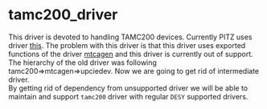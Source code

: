 # tamc200_driver  
This driver is devoted to handling TAMC200 devices. 
Currently PITZ uses driver [this](https://github.com/davitkalantaryan/drivers/blob/master/sources/timer_drv_main.c). 
The problem with this driver is that this driver uses exported functions of the driver 
[mtcagen](https://github.com/davitkalantaryan/drivers/blob/master/sources/mtcagen_exp.h) and this driver is currently out of support.  
The hierarchy of the old driver was following tamc200=>mtcagen=>upciedev. Now we are going to get rid of 
intermediate driver.  
By getting rid of dependency from unsupported driver we will be able to maintain and support `tamc200` driver 
with regular `DESY` supported drivers.
